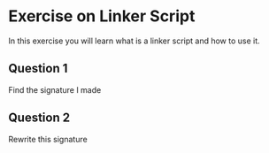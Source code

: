 # Exercise on Linker Script

In this exercise you will learn what is a linker script and how to use it.

## Question 1

Find the signature I made

## Question 2

Rewrite this signature
